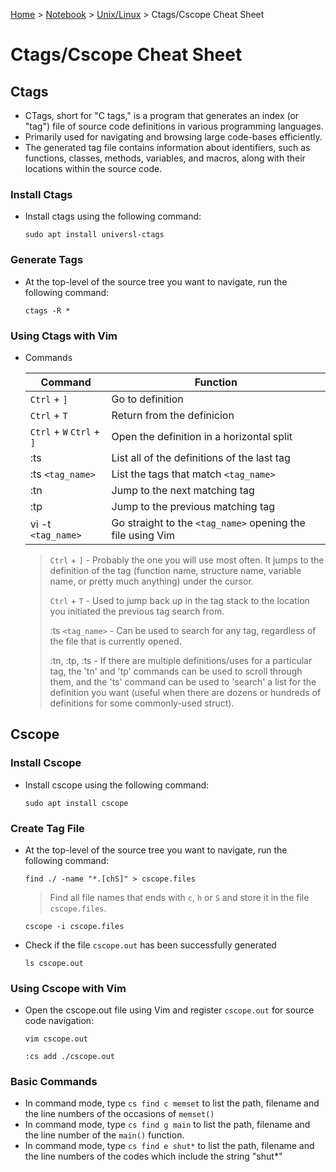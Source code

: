 <a href="../../">Home</a> > <a href="../notebook">Notebook</a> > <a href="./">Unix/Linux</a> > Ctags/Cscope Cheat Sheet

# Ctags/Cscope Cheat Sheet



## Ctags

* CTags, short for "C tags," is a program that generates an index (or "tag") file of source code definitions in various programming languages.
* Primarily used for navigating and browsing large code-bases efficiently.
* The generated tag file contains information about identifiers, such as functions, classes, methods, variables, and macros, along with their locations within the source code.

### Install Ctags

* Install ctags using the following command:

  ```plain
  sudo apt install universl-ctags
  ```

### Generate Tags

* At the top-level of the source tree you want to navigate, run the following command:

  ```plain
  ctags -R *
  ```

### Using Ctags with Vim

* Commands

  | Command                   | Function                                                   |
  | ------------------------- | ---------------------------------------------------------- |
  | `Ctrl` + `]`              | Go to definition                                           |
  | `Ctrl` + `T`              | Return from the definicion                                 |
  | `Ctrl` + `W` `Ctrl` + `]` | Open the definition in a horizontal split                  |
  | :ts                       | List all of the definitions of the last tag                |
  | :ts `<tag_name>`          | List the tags that match `<tag_name>`                      |
  | :tn                       | Jump to the next matching tag                              |
  | :tp                       | Jump to the previous matching tag                          |
  | vi -t `<tag_name>`        | Go straight to the `<tag_name>` opening the file using Vim |
  
  > `Ctrl` + `]` - Probably the one you will use most often. It jumps to the definition of the tag (function name, structure name, variable name, or pretty much anything) under the cursor.
  >
  > `Ctrl` + `T` - Used to jump back up in the tag stack to the location you initiated the previous tag search from.
  >
  > :ts `<tag_name>` - Can be used to search for any tag, regardless of the file that is currently opened.
  >
  > :tn, :tp, :ts -  If there are multiple definitions/uses for a particular tag, the 'tn' and 'tp' commands can be used to scroll through them, and the 'ts' command can be used to 'search' a list for the definition you want (useful when there are dozens or hundreds of definitions for some commonly-used struct).



## Cscope

### Install Cscope

* Install cscope using the following command:

  ```tplain
  sudo apt install cscope
  ```

### Create Tag File

* At the top-level of the source tree you want to navigate, run the following command:

  ```plain
  find ./ -name "*.[chS]" > cscope.files
  ```

  > Find all file names that ends with `c`, `h` or `S` and store it in the file `cscope.files`.

  ```plain
  cscope -i cscope.files
  ```

* Check if the file `cscope.out` has been successfully generated

  ```plain
  ls cscope.out
  ```

### Using Cscope with Vim

* Open the cscope.out file using Vim and register `cscope.out` for source code navigation:

  ```plain
  vim cscope.out
  ```

  ```plain
  :cs add ./cscope.out
  ```

### Basic Commands

* In command mode, type `cs find c memset` to list the path, filename and the line numbers of the occasions of `memset()`
* In command mode, type `cs find g main` to list the path, filename and the line number of the `main()` function.
* In command mode, type `cs find e shut*` to list the path, filename and the line numbers of the codes which include the string "shut*"
